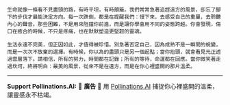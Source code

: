 ```jekyll
生命就像一條看不見盡頭的路，有時平坦，有時顛簸。我們常常急著追趕遠方的風景，卻忘了腳下的步伐才最能決定方向。每一次跌倒，都是在提醒我們：慢下來，去感受自己的重量，去聆聽內心的聲音。那些困難，不是用來阻擋你前進，而是讓你學會用不同的姿態跨越。你會發現，傷口在癒合的時候，不只是疼痛，也在默默塑造更堅韌的靈魂。

生活永遠不完美，但正因如此，才值得被珍惜。別急著否定自己，因為成熟不是一瞬間的蛻變，而是一次次不放棄的選擇。有時候，你以為的盡頭只是另一個起點；當你抬頭，就會看見光正透過雲層落下。請相信，所有的努力，時間都在記錄；所有的等待，命運都在回應。當你微笑著走過坎坷，終將明白：最美的風景，從來不是在遠方，而是在你心裡盛開的那片溫柔。
```



---

**Support Pollinations.AI:**
🌸 **廣告** 🌸 用 [Pollinations.AI](https://pollinations.ai/redirect/kofi) 捕捉你心裡盛開的溫柔，讓靈感永不枯竭。
